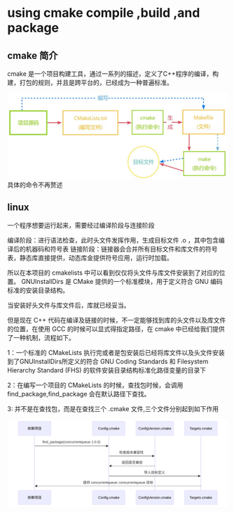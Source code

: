 # using cmake compile ,build ,and package

## cmake 简介
cmake 是一个项目构建工具，通过一系列的描述，定义了C++程序的编译，构建，打包的规则，并且是跨平台的，已经成为一种普遍标准。

![](./images/procedure.jpeg)
具体的命令不再赘述

## linux 

一个程序想要运行起来，需要经过编译阶段与连接阶段

编译阶段：进行语法检查，此时头文件发挥作用，生成目标文件 .o ，其中包含编译后的机器码和符号表
链接阶段：链接器会合并所有目标文件和库文件的符号表，静态库直接提供，动态库金提供符号应用，运行时加载。

所以在本项目的 cmakelists 中可以看到仅仅将头文件与库文件安装到了对应的位置。 
GNUInstallDirs 是 CMake 提供的一个标准模块，用于定义符合 GNU 编码标准的安装目录结构。

当安装好头文件与库文件后，库就已经妥当。

但是现在 C++ 代码在编译及链接的时候，不一定能够找到库的头文件以及库文件的位置，在使用 GCC 的时候可以显式得指定路径，在 cmake 中已经给我们提供了一种机制，流程如下。  

1：一个标准的 CMakeLists 执行完或者是包安装后已经将库文件以及头文件安装到了GNUInstallDirs所定义的符合 GNU Coding Standards 和 Filesystem Hierarchy Standard (FHS) 的软件安装目录结构标准化路径变量的目录下  

2：在编写一个项目的 CMakeLists 的时候，查找包时候，会调用find_package,find_package 会在默认路径下查找。  

3: 并不是在查找包，而是在查找三个 .cmake 文件,三个文件分别起到如下作用  

![](./images/deepseek_mermaid_20250617_5265c8.png)
